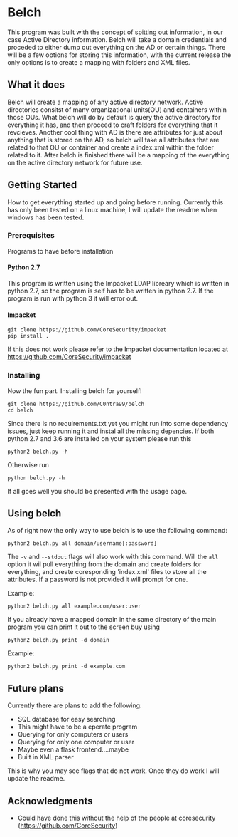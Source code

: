 # Belch

This program was built with the concept of spitting out information, in our case Active Directory information. Belch will take a domain credentials and proceded to either dump out everything on the AD or certain things. There will be a few options for storing this information, with the current release the only options is to create a mapping with folders and XML files.

## What it does
Belch will create a mapping of any active directory network. Active directories consitst of many organizational units(OU) and containers within those OUs. What belch will do by default is query the active directory for everything it has, and then proceed to craft folders for everything that it revcieves. Another cool thing with AD is there are attributes for just about anything that is stored on the AD, so belch will take all attributes that are related to that OU or container and create a index.xml within the folder related to it. After belch is finished there will be a mapping of the everything on the active directory network for future use. 

## Getting Started

How to get everything started up and going before running. Currently this has only been tested on a linux machine, I will update the readme when windows has been tested.

### Prerequisites

Programs to have before installation

#### Python 2.7
This program is written using the Impacket LDAP libreary which is written in python 2.7, so the program is self has to be written in python 2.7. If the program is run with python 3 it will error out.

#### Impacket
```
git clone https://github.com/CoreSecurity/impacket
pip install .
```
If this does not work please refer to the Impacket documentation located at https://github.com/CoreSecurity/impacket

### Installing

Now the fun part. Installing belch for yourself!

```
git clone https://github.com/C0ntra99/belch
cd belch
```
Since there is no requirements.txt yet you might run into some dependency issues, just keep running it and instal all the missing depencies.
If both python 2.7 and 3.6 are installed on your system please run this

```
python2 belch.py -h
```
Otherwise run

```
python belch.py -h
```
If all goes well you should be presented with the usage page.

## Using belch

As of right now the only way to use belch is to use the following command:
```
python2 belch.py all domain/username[:password]
```
The ```-v``` and ```--stdout``` flags will also work with this command.
Will the ```all``` option it wil pull everything from the domain and create folders for everything, and create coresponding 'index.xml' files to store all the attributes. If a password is not provided it will prompt for one.

Example:
```
python2 belch.py all example.com/user:user
```

If you already have a mapped domain in the same directory of the main program you can print it out to the screen buy using
``` 
python2 belch.py print -d domain
```
Example:
```
python2 belch.py print -d example.com
```

## Future plans
Currently there are plans to add the following:
* SQL database for easy searching
* This might have to be a eperate program
* Querying for only computers or users
* Querying for only one computer or user
* Maybe even a flask frontend....maybe
* Built in XML parser

This is why you may see flags that do not work. Once they do work I will update the readme.

## Acknowledgments

* Could have done this without the help of the people at coresecurity (https://github.com/CoreSecurity)
